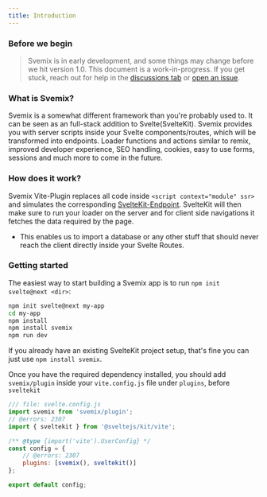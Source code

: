 ```yaml
---
title: Introduction
---
```


### Before we begin

> Svemix is in early development, and some things may change before we hit version 1.0. This document is a work-in-progress. If you get stuck, reach out for help in the [discussions tab](https://github.com/svemix/svemix/discussions) or [open an issue](https://github.com/svemix/svemix/issues).

### What is Svemix?

Svemix is a somewhat different framework than you're probably used to. It can be seen as an full-stack addition to Svelte(SvelteKit). Svemix provides you with server scripts inside your Svelte components/routes, which will be transformed into endpoints. Loader functions and actions similar to remix, improved developer experience, SEO handling, cookies, easy to use forms, sessions and much more to come in the future.

### How does it work?

Svemix Vite-Plugin replaces all code inside `<script context="module" ssr>` and simulates the corresponding [SvelteKit-Endpoint](https://kit.svelte.dev/docs/routing#endpoints). SvelteKit will then make sure to run your loader on the server and for client side navigations it fetches the data required by the page.
- This enables us to import a database or any other stuff that should never reach the client directly inside your Svelte Routes.

### Getting started

The easiest way to start building a Svemix app is to run `npm init svelte@next <dir>`:

```bash
npm init svelte@next my-app
cd my-app
npm install
npm install svemix
npm run dev
```

If you already have an existing SvelteKit project setup, that's fine you can just use `npm install svemix`.

Once you have the required dependency installed, you should add `svemix/plugin` inside your `vite.config.js` file under `plugins`, before `sveltekit`

```js
/// file: svelte.config.js
import svemix from 'svemix/plugin';
// @errors: 2307
import { sveltekit } from '@sveltejs/kit/vite';

/** @type {import('vite').UserConfig} */
const config = {
	// @errors: 2307
	plugins: [svemix(), sveltekit()]
};

export default config;
```
